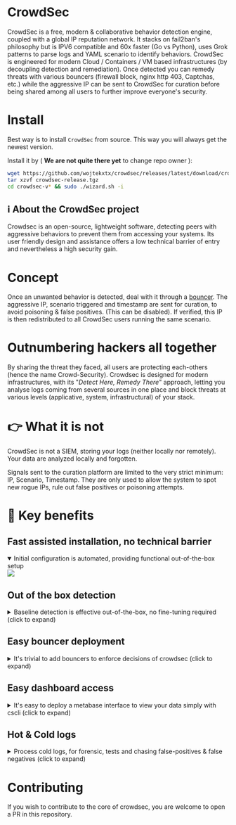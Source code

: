 # CrowdSec


CrowdSec is a free, modern & collaborative behavior detection engine, coupled with a global IP reputation network. It stacks on fail2ban's philosophy but is IPV6 compatible and 60x faster (Go vs Python), uses Grok patterns to parse logs and YAML scenario to identify behaviors. CrowdSec is engineered for modern Cloud / Containers / VM based infrastructures (by decoupling detection and remediation). Once detected you can remedy threats with various bouncers (firewall block, nginx http 403, Captchas, etc.) while the aggressive IP can be sent to CrowdSec for curation before being shared among all users to further improve everyone's security.

# Install

Best way is to install `CrowdSec` from source. This way you will always get
the newest version.

Install it by ( **We are not quite there yet** to change repo owner ):
```sh
wget https://github.com/wojtekxtx/crowdsec/releases/latest/download/crowdsec-release.tgz
tar xzvf crowdsec-release.tgz
cd crowdsec-v* && sudo ./wizard.sh -i
```




## :information_source: About the CrowdSec project

Crowdsec is an open-source, lightweight software, detecting peers with aggressive 
behaviors to prevent them from accessing your systems. Its user friendly design
and assistance offers a low technical barrier of entry and nevertheless a high security gain.

# Concept

Once an unwanted behavior is detected, deal with it through a [bouncer](https://hub.crowdsec.net/browse/#bouncers). The aggressive IP, scenario triggered and timestamp are sent for curation, to avoid poisoning & false positives. (This can be disabled). If verified, this IP is then redistributed to all CrowdSec users running the same scenario.

# Outnumbering hackers all together

By sharing the threat they faced, all users are protecting each-others (hence the name Crowd-Security). Crowdsec is designed for modern infrastructures, with its "*Detect Here, Remedy There*" approach, letting you analyse logs coming from several sources in one place and block threats at various levels (applicative, system, infrastructural) of your stack.

# :point_right: What it is not

CrowdSec is not a SIEM, storing your logs (neither locally nor remotely). Your data are analyzed locally and forgotten.

Signals sent to the curation platform are limited to the very strict minimum: IP, Scenario, Timestamp. They are only used to allow the system to spot new rogue IPs, rule out false positives or poisoning attempts.
# :tada: Key benefits
## Fast assisted installation, no technical barrier

<details open>
  <summary>Initial configuration is automated, providing functional out-of-the-box setup</summary>
  <img src="https://github.com/crowdsecurity/crowdsec-docs/blob/main/crowdsec-docs/static/img/crowdsec_install.gif?raw=true">
</details>

## Out of the box detection

<details>
  <summary>Baseline detection is effective out-of-the-box, no fine-tuning required (click to expand)</summary>
  <img src="https://github.com/crowdsecurity/crowdsec-docs/blob/main/crowdsec-docs/static/img/out-of-the-box-protection.gif?raw=true">
</details>

## Easy bouncer deployment

<details>
  <summary>It's trivial to add bouncers to enforce decisions of crowdsec (click to expand)</summary>
  <img src="https://github.com/crowdsecurity/crowdsec-docs/blob/main/crowdsec-docs/static/img/blocker-installation.gif?raw=true">
</details>

## Easy dashboard access

<details>
  <summary>It's easy to deploy a metabase interface to view your data simply with cscli (click to expand)</summary>
  <img src="https://github.com/crowdsecurity/crowdsec-docs/blob/main/crowdsec-docs/static/img/cscli-metabase.gif?raw=true">
</details>

## Hot & Cold logs

<details>
  <summary>Process cold logs, for forensic, tests and chasing false-positives & false negatives (click to expand)</summary>
  <img src="https://github.com/crowdsecurity/crowdsec-docs/blob/main/crowdsec-docs/static/img/forensic-mode.gif?raw=true">
</details>


# Contributing

If you wish to contribute to the core of crowdsec, you are welcome to open a PR in this repository.